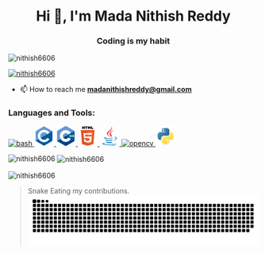 <h1 align="center">Hi 👋, I'm Mada Nithish Reddy</h1>
<h3 align="center">Coding is my habit</h3>

<p align="left"> <img src="https://komarev.com/ghpvc/?username=nithish6606&label=Profile%20views&color=0e75b6&style=flat" alt="nithish6606" /> </p>

<p align="left"> <a href="https://github.com/ryo-ma/github-profile-trophy"><img src="https://github-profile-trophy.vercel.app/?username=nithish6606" alt="nithish6606" /></a> </p>



- 📫 How to reach me **madanithishreddy@gmail.com**

<p align="left">
</p>

<h3 align="left">Languages and Tools:</h3>
<p align="left"> <a href="https://www.gnu.org/software/bash/" target="_blank" rel="noreferrer"> <img src="https://www.vectorlogo.zone/logos/gnu_bash/gnu_bash-icon.svg" alt="bash" width="40" height="40"/> </a> <a href="https://www.cprogramming.com/" target="_blank" rel="noreferrer"> <img src="https://raw.githubusercontent.com/devicons/devicon/master/icons/c/c-original.svg" alt="c" width="40" height="40"/> </a> <a href="https://www.w3schools.com/cpp/" target="_blank" rel="noreferrer"> <img src="https://raw.githubusercontent.com/devicons/devicon/master/icons/cplusplus/cplusplus-original.svg" alt="cplusplus" width="40" height="40"/> </a> <a href="https://www.w3.org/html/" target="_blank" rel="noreferrer"> <img src="https://raw.githubusercontent.com/devicons/devicon/master/icons/html5/html5-original-wordmark.svg" alt="html5" width="40" height="40"/> </a> <a href="https://www.java.com" target="_blank" rel="noreferrer"> <img src="https://raw.githubusercontent.com/devicons/devicon/master/icons/java/java-original.svg" alt="java" width="40" height="40"/> </a> <a href="https://opencv.org/" target="_blank" rel="noreferrer"> <img src="https://www.vectorlogo.zone/logos/opencv/opencv-icon.svg" alt="opencv" width="40" height="40"/> </a> <a href="https://www.python.org" target="_blank" rel="noreferrer"> <img src="https://raw.githubusercontent.com/devicons/devicon/master/icons/python/python-original.svg" alt="python" width="40" height="40"/> </a> </p>

<p><img align="left" src="https://github-readme-stats.vercel.app/api/top-langs?username=nithish6606&show_icons=true&locale=en&layout=compact" alt="nithish6606" /></p>

<p>&nbsp;<img align="center" src="https://github-readme-stats.vercel.app/api?username=nithish6606&show_icons=true&locale=en" alt="nithish6606" /></p>

<p><img align="center" src="https://github-readme-streak-stats.herokuapp.com/?user=nithish6606&" alt="nithish6606" /></p>

> Snake Eating my contributions.
![snake gif](https://github.com/Nithish6606/Nithish6606/blob/output/github-contribution-grid-snake-dark.svg?palette=github-dark)
